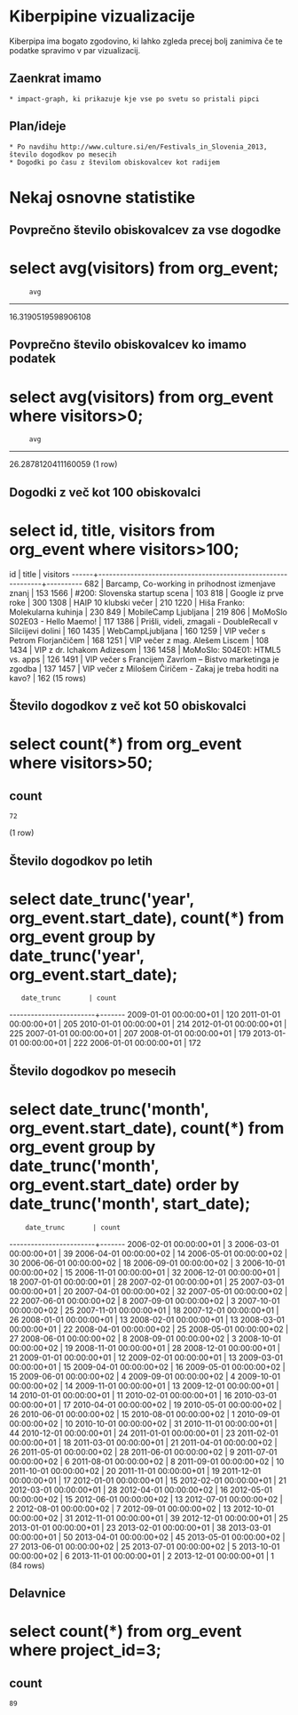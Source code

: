 Kiberpipine vizualizacije
=========================

Kiberpipa ima bogato zgodovino, ki lahko zgleda precej bolj zanimiva če te podatke spravimo v par vizualizacij.

Zaenkrat imamo
--------------
	* impact-graph, ki prikazuje kje vse po svetu so pristali pipci

Plan/ideje
----------
	* Po navdihu http://www.culture.si/en/Festivals_in_Slovenia_2013, število dogodkov po mesecih
	* Dogodki po času z številom obiskovalcev kot radijem


Nekaj osnovne statistike
========================

Povprečno število obiskovalcev za vse dogodke
---------------------------------------------

# select avg(visitors) from org_event;
         avg
---------------------
 16.3190519598906108

Povprečno število obiskovalcev ko imamo podatek
-----------------------------------------------

# select avg(visitors) from org_event where visitors>0;
         avg
---------------------
 26.2878120411160059
(1 row)

Dogodki z več kot 100 obiskovalci
---------------------------------

# select id, title, visitors from org_event where visitors>100;
  id  |                            title                             | visitors
------+--------------------------------------------------------------+----------
  682 | Barcamp, Co-working in prihodnost izmenjave znanj            |      153
 1566 | #200: Slovenska startup scena                                |      103
  818 | Google iz prve roke                                          |      300
 1308 | HAIP 10 klubski večer                                        |      210
 1220 | Hiša Franko: Molekularna kuhinja                             |      230
  849 | MobileCamp Ljubljana                                         |      219
  806 | MoMoSlo S02E03 - Hello Maemo!                                |      117
 1386 | Prišli, videli, zmagali - DoubleRecall v Silciijevi dolini   |      160
 1435 | WebCampLjubljana                                             |      160
 1259 | VIP večer s Petrom Florjančičem                              |      168
 1251 | VIP večer z mag. Alešem Liscem                               |      108
 1434 | VIP z dr. Ichakom Adizesom                                   |      136
 1458 | MoMoSlo: S04E01: HTML5 vs. apps                              |      126
 1491 | VIP večer s Francijem Zavrlom – Bistvo marketinga je zgodba  |      137
 1457 | VIP večer z Milošem Čiričem - Zakaj je treba hoditi na kavo? |      162
(15 rows)

Število dogodkov z več kot 50 obiskovalci
-----------------------------------------

# select count(*) from org_event where visitors>50;
 count
-------
    72
(1 row)

Število dogodkov po letih
-------------------------

# select date_trunc('year', org_event.start_date), count(*) from org_event group by date_trunc('year', org_event.start_date);
       date_trunc       | count
------------------------+-------
 2009-01-01 00:00:00+01 |   120
 2011-01-01 00:00:00+01 |   205
 2010-01-01 00:00:00+01 |   214
 2012-01-01 00:00:00+01 |   225
 2007-01-01 00:00:00+01 |   207
 2008-01-01 00:00:00+01 |   179
 2013-01-01 00:00:00+01 |   222
 2006-01-01 00:00:00+01 |   172

Število dogodkov po mesecih
---------------------------

# select date_trunc('month', org_event.start_date), count(*) from org_event group by date_trunc('month', org_event.start_date) order by date_trunc('month', start_date);

        date_trunc       | count
------------------------+-------
 2006-02-01 00:00:00+01 |     3
 2006-03-01 00:00:00+01 |    39
 2006-04-01 00:00:00+02 |    14
 2006-05-01 00:00:00+02 |    30
 2006-06-01 00:00:00+02 |    18
 2006-09-01 00:00:00+02 |     3
 2006-10-01 00:00:00+02 |    15
 2006-11-01 00:00:00+01 |    32
 2006-12-01 00:00:00+01 |    18
 2007-01-01 00:00:00+01 |    28
 2007-02-01 00:00:00+01 |    25
 2007-03-01 00:00:00+01 |    20
 2007-04-01 00:00:00+02 |    32
 2007-05-01 00:00:00+02 |    22
 2007-06-01 00:00:00+02 |     8
 2007-09-01 00:00:00+02 |     3
 2007-10-01 00:00:00+02 |    25
 2007-11-01 00:00:00+01 |    18
 2007-12-01 00:00:00+01 |    26
 2008-01-01 00:00:00+01 |    13
 2008-02-01 00:00:00+01 |    13
 2008-03-01 00:00:00+01 |    22
 2008-04-01 00:00:00+02 |    25
 2008-05-01 00:00:00+02 |    27
 2008-06-01 00:00:00+02 |     8
 2008-09-01 00:00:00+02 |     3
 2008-10-01 00:00:00+02 |    19
 2008-11-01 00:00:00+01 |    28
 2008-12-01 00:00:00+01 |    21
 2009-01-01 00:00:00+01 |    12
 2009-02-01 00:00:00+01 |    13
 2009-03-01 00:00:00+01 |    15
 2009-04-01 00:00:00+02 |    16
 2009-05-01 00:00:00+02 |    15
 2009-06-01 00:00:00+02 |     4
 2009-09-01 00:00:00+02 |     4
 2009-10-01 00:00:00+02 |    14
 2009-11-01 00:00:00+01 |    13
 2009-12-01 00:00:00+01 |    14
 2010-01-01 00:00:00+01 |    11
 2010-02-01 00:00:00+01 |    16
 2010-03-01 00:00:00+01 |    17
 2010-04-01 00:00:00+02 |    19
 2010-05-01 00:00:00+02 |    26
 2010-06-01 00:00:00+02 |    15
 2010-08-01 00:00:00+02 |     1
 2010-09-01 00:00:00+02 |    10
 2010-10-01 00:00:00+02 |    31
 2010-11-01 00:00:00+01 |    44
 2010-12-01 00:00:00+01 |    24
 2011-01-01 00:00:00+01 |    23
 2011-02-01 00:00:00+01 |    18
 2011-03-01 00:00:00+01 |    21
 2011-04-01 00:00:00+02 |    26
 2011-05-01 00:00:00+02 |    28
 2011-06-01 00:00:00+02 |     9
 2011-07-01 00:00:00+02 |     6
 2011-08-01 00:00:00+02 |     8
 2011-09-01 00:00:00+02 |    10
 2011-10-01 00:00:00+02 |    20
 2011-11-01 00:00:00+01 |    19
 2011-12-01 00:00:00+01 |    17
 2012-01-01 00:00:00+01 |    15
 2012-02-01 00:00:00+01 |    21
 2012-03-01 00:00:00+01 |    28
 2012-04-01 00:00:00+02 |    16
 2012-05-01 00:00:00+02 |    15
 2012-06-01 00:00:00+02 |    13
 2012-07-01 00:00:00+02 |     2
 2012-08-01 00:00:00+02 |     7
 2012-09-01 00:00:00+02 |    13
 2012-10-01 00:00:00+02 |    31
 2012-11-01 00:00:00+01 |    39
 2012-12-01 00:00:00+01 |    25
 2013-01-01 00:00:00+01 |    23
 2013-02-01 00:00:00+01 |    38
 2013-03-01 00:00:00+01 |    50
 2013-04-01 00:00:00+02 |    45
 2013-05-01 00:00:00+02 |    27
 2013-06-01 00:00:00+02 |    25
 2013-07-01 00:00:00+02 |     5
 2013-10-01 00:00:00+02 |     6
 2013-11-01 00:00:00+01 |     2
 2013-12-01 00:00:00+01 |     1
(84 rows)


Delavnice
---------

# select count(*) from org_event where project_id=3;
 count
-------
    89

